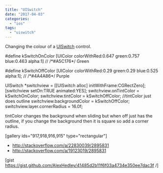 ```yaml
---
title: "UISwitch"
date: "2017-04-03"
categories: 
  - "ios"
tags: 
  - "uiswitch"
---
```


Changing the colour of a [UISwitch](https://developer.apple.com/reference/uikit/uiswitch?language=objc) control.

#define kSwitchOnColor \[UIColor colorWithRed:0.647 green:0.757 blue:0.463 alpha:1\] // /\*#A5C176\*/ Green

#define kSwitchOffColor \[UIColor colorWithRed:0.29 green:0.29 blue:0.525 alpha:1\]; // /\*#4A4A86\*/ Purple

UISwitch \*switchview = \[\[UISwitch alloc\] initWithFrame:CGRectZero\];
\[switchview setOn:TRUE animated:YES\];
switchview.onTintColor = kSwitchOnColor;
switchview.tintColor = kSwitchOffColor;
//tintColor just does outline
switchview.backgroundColor = kSwitchOffColor;
switchview.layer.cornerRadius = 16.0f;

tintColor changes the background when sliding but when off just has the outline, if you change the background then it is square so add a corner radius.

\[gallery ids="917,918,916,915" type="rectangular"\]

- http://stackoverflow.com/a/22830039/2895831
- http://stackoverflow.com/a/19123019/2895831

\[gist https://gist.github.com/AlexHedley/41485d2b11f6f03a4734e350ee7dac3f /\]
